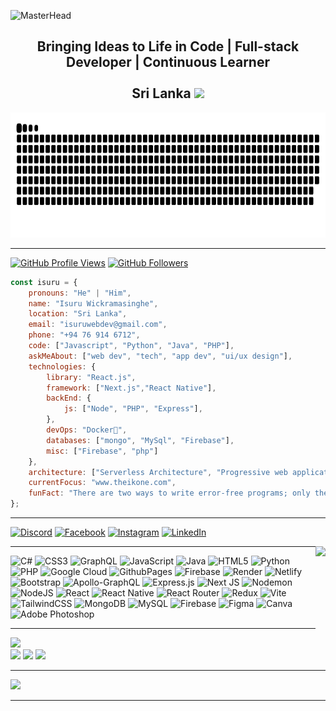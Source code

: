 ![MasterHead](https://github.com/isuruwebdev/isuruwebdev/blob/main/header.png?raw=true)

<h2 align="center">Bringing Ideas to Life in Code | Full-stack Developer | Continuous Learner <br><br> Sri Lanka <img src="https://cdn.britannica.com/13/4413-004-3277D2EF/Flag-Sri-Lanka.jpg" height="16" /></h2>

<p align="center"><img height="200" alt="Coding" src="https://raw.githubusercontent.com/b1ink0/b1ink0/main/assets/grid-snake.svg"></p>

---

[![GitHub Profile Views](https://komarev.com/ghpvc/?username=isuruwebdev&color=blueviolet)](https://github.com/isuruwebdev)
[![GitHub Followers](https://img.shields.io/github/followers/isuruwebdev?style=social)](https://github.com/isuruwebdev)

```javascript
const isuru = {
    pronouns: "He" | "Him",
    name: "Isuru Wickramasinghe",
    location: "Sri Lanka",
    email: "isuruwebdev@gmail.com",
    phone: "+94 76 914 6712",
    code: ["Javascript", "Python", "Java", "PHP"],
    askMeAbout: ["web dev", "tech", "app dev", "ui/ux design"],
    technologies: {
        library: "React.js",
        framework: ["Next.js","React Native"],
        backEnd: {
            js: ["Node", "PHP", "Express"],
        },
        devOps: "Docker🐳",
        databases: ["mongo", "MySql", "Firebase"],
        misc: ["Firebase", "php"]
    },
    architecture: ["Serverless Architecture", "Progressive web applications", "Single page applications"],
    currentFocus: "www.theikone.com",
    funFact: "There are two ways to write error-free programs; only the third one works"
};
```

---

[![Discord](https://img.shields.io/badge/Discord-%237289DA.svg?logo=discord&logoColor=white)](https://discord.gg/https://discord.gg/E7wnQGns8S) [![Facebook](https://img.shields.io/badge/Facebook-%231877F2.svg?logo=Facebook&logoColor=white)](https://facebook.com/https://web.facebook.com/isuru.wickramasingha/) [![Instagram](https://img.shields.io/badge/Instagram-%23E4405F.svg?logo=Instagram&logoColor=white)](https://instagram.com/isuru__w) [![LinkedIn](https://img.shields.io/badge/LinkedIn-%230077B5.svg?logo=linkedin&logoColor=white)](https://linkedin.com/in/www.linkedin.com/in/isuruwickramasinghe) 

<img align="right" height="150" src="https://i.imgflip.com/65efzo.gif"  />

---

![C#](https://img.shields.io/badge/c%23-%23239120.svg?style=for-the-badge&logo=c-sharp&logoColor=white) ![CSS3](https://img.shields.io/badge/css3-%231572B6.svg?style=for-the-badge&logo=css3&logoColor=white) ![GraphQL](https://img.shields.io/badge/-GraphQL-E10098?style=for-the-badge&logo=graphql&logoColor=white) ![JavaScript](https://img.shields.io/badge/javascript-%23323330.svg?style=for-the-badge&logo=javascript&logoColor=%23F7DF1E) ![Java](https://img.shields.io/badge/java-%23ED8B00.svg?style=for-the-badge&logo=openjdk&logoColor=white) ![HTML5](https://img.shields.io/badge/html5-%23E34F26.svg?style=for-the-badge&logo=html5&logoColor=white) ![Python](https://img.shields.io/badge/python-3670A0?style=for-the-badge&logo=python&logoColor=ffdd54) ![PHP](https://img.shields.io/badge/php-%23777BB4.svg?style=for-the-badge&logo=php&logoColor=white) ![Google Cloud](https://img.shields.io/badge/GoogleCloud-%234285F4.svg?style=for-the-badge&logo=google-cloud&logoColor=white) ![GithubPages](https://img.shields.io/badge/github%20pages-121013?style=for-the-badge&logo=github&logoColor=white) ![Firebase](https://img.shields.io/badge/firebase-%23039BE5.svg?style=for-the-badge&logo=firebase) ![Render](https://img.shields.io/badge/Render-%46E3B7.svg?style=for-the-badge&logo=render&logoColor=white) ![Netlify](https://img.shields.io/badge/netlify-%23000000.svg?style=for-the-badge&logo=netlify&logoColor=#00C7B7) ![Bootstrap](https://img.shields.io/badge/bootstrap-%238511FA.svg?style=for-the-badge&logo=bootstrap&logoColor=white) ![Apollo-GraphQL](https://img.shields.io/badge/-ApolloGraphQL-311C87?style=for-the-badge&logo=apollo-graphql) ![Express.js](https://img.shields.io/badge/express.js-%23404d59.svg?style=for-the-badge&logo=express&logoColor=%2361DAFB) ![Next JS](https://img.shields.io/badge/Next-black?style=for-the-badge&logo=next.js&logoColor=white) ![Nodemon](https://img.shields.io/badge/NODEMON-%23323330.svg?style=for-the-badge&logo=nodemon&logoColor=%BBDEAD) ![NodeJS](https://img.shields.io/badge/node.js-6DA55F?style=for-the-badge&logo=node.js&logoColor=white) ![React](https://img.shields.io/badge/react-%2320232a.svg?style=for-the-badge&logo=react&logoColor=%2361DAFB) ![React Native](https://img.shields.io/badge/react_native-%2320232a.svg?style=for-the-badge&logo=react&logoColor=%2361DAFB) ![React Router](https://img.shields.io/badge/React_Router-CA4245?style=for-the-badge&logo=react-router&logoColor=white) ![Redux](https://img.shields.io/badge/redux-%23593d88.svg?style=for-the-badge&logo=redux&logoColor=white) ![Vite](https://img.shields.io/badge/vite-%23646CFF.svg?style=for-the-badge&logo=vite&logoColor=white) ![TailwindCSS](https://img.shields.io/badge/tailwindcss-%2338B2AC.svg?style=for-the-badge&logo=tailwind-css&logoColor=white) ![MongoDB](https://img.shields.io/badge/MongoDB-%234ea94b.svg?style=for-the-badge&logo=mongodb&logoColor=white) ![MySQL](https://img.shields.io/badge/mysql-%2300000f.svg?style=for-the-badge&logo=mysql&logoColor=white) ![Firebase](https://img.shields.io/badge/Firebase-039BE5?style=for-the-badge&logo=Firebase&logoColor=white) ![Figma](https://img.shields.io/badge/figma-%23F24E1E.svg?style=for-the-badge&logo=figma&logoColor=white) ![Canva](https://img.shields.io/badge/Canva-%2300C4CC.svg?style=for-the-badge&logo=Canva&logoColor=white) ![Adobe Photoshop](https://img.shields.io/badge/adobe%20photoshop-%2331A8FF.svg?style=for-the-badge&logo=adobe%20photoshop&logoColor=white)

---

![](https://github-contributor-stats.vercel.app/api?username=Isuruwebdev&limit=5&theme=discord&combine_all_yearly_contributions=true)<br>
![](https://github-readme-stats.vercel.app/api?username=Isuruwebdev&theme=swift&hide_border=true&include_all_commits=false&count_private=false)
![](https://github-readme-streak-stats.herokuapp.com/?user=Isuruwebdev&theme=swift&hide_border=true)
![](https://github-readme-stats.vercel.app/api/top-langs/?username=Isuruwebdev&theme=swift&hide_border=true&include_all_commits=false&count_private=false&layout=compact)

---

![](https://quotes-github-readme.vercel.app/api?type=horizontal&theme=light)

---


